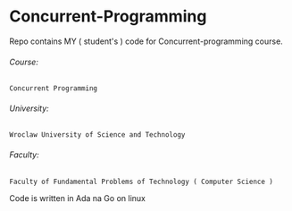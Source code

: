 # Concurrent-Programming
Repo contains MY ( student's ) code for Concurrent-programming course.

###### Course:
    Concurrent Programming
###### University:
    Wroclaw University of Science and Technology
###### Faculty:
    Faculty of Fundamental Problems of Technology ( Computer Science )

Code is written in Ada na Go on linux
